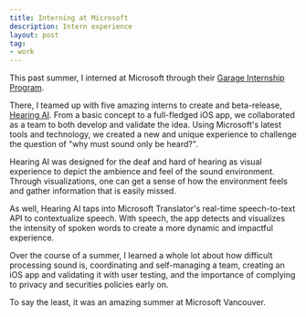 ```yaml
---
title: Interning at Microsoft
description: Intern experience
layout: post
tag:
- work
---
```


This past summer, I interned at Microsoft through their 
[Garage Internship Program](https://mcec.microsoft.ca/internships/).

There, I teamed up with five amazing interns to create and 
beta-release, [Hearing AI](https://aka.ms/hearingai). 
From a basic concept to a full-fledged iOS app, we collaborated 
as a team to both develop and validate the idea. Using Microsoft's
latest tools and technology, we created a new and unique experience 
to challenge the question of "why must sound only be heard?".

Hearing AI was designed for the deaf and hard of hearing as
visual experience to depict the ambience and feel of the sound 
environment. Through visualizations, one can get a sense of
how the environment feels and gather information that is easily
missed.

As well, Hearing AI taps into Microsoft Translator's real-time
speech-to-text API to contextualize speech. With speech,
the app detects and visualizes the intensity of spoken words to
create a more dynamic and impactful experience. 

Over the course of a summer, I learned a whole lot about how
difficult processing sound is, coordinating and self-managing a team,
creating an iOS app and validating it with user testing, and the
importance of complying to privacy and securities policies early on.

To say the least, it was an amazing summer at Microsoft Vancouver.

